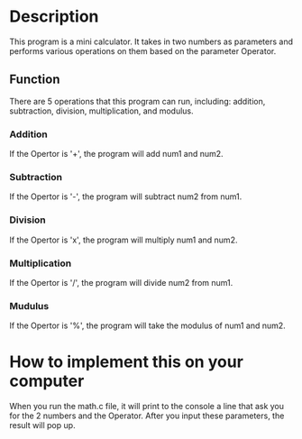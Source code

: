 # Description
This program is a mini calculator. 
It takes in two numbers as parameters and performs various operations on them based on the parameter Operator.

## Function
There are 5 operations that this program can run, including: addition, subtraction, division, multiplication, and modulus. 
### Addition
If the Opertor is '+', the program will add num1 and num2. 
### Subtraction
If the Opertor is '-', the program will subtract num2 from num1.
### Division
If the Opertor is 'x', the program will multiply num1 and num2.
### Multiplication
If the Opertor is '/', the program will divide num2 from num1.
### Mudulus
If the Opertor is '%', the program will take the modulus of num1 and num2.

# How to implement this on your computer
When you run the math.c file, it will print to the console a line that ask you for the 2 numbers and the Operator. 
After you input these parameters, the result will pop up. 